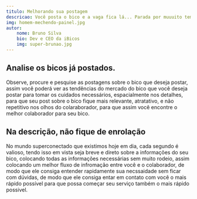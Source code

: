```yaml
---
titulo: Melhorando sua postagem
descricao: Você posta o bico e a vaga fica lá... Parada por muuuito tempo... Ai não né? Confia aqui algumas dicas que podem te ajudar no momento de postar o seu bico!!
img: homem-mechendo-painel.jpg
autor: 
    nome: Bruno Silva
    bio: Dev e CEO da iBicos
    img: super-brunao.jpg
---
```


## Analise os bicos já postados.

 Observe, procure e pesquise as postagens sobre o bico que deseja postar, assim você poderá ver as tendências do mercado do bico que você deseja postar para tomar os cuidados necessários, espacialmente nos detalhes, para que seu post sobre o bico fique mais relevante, atratativo, e não repetitivo nos olhos do colaraborador, para que assim você encontre o melhor colaborador para seu bico.



## Na descrição, não fique de enrolação

 No mundo superconectado que existimos hoje em dia, cada segundo é valioso, tendo isso em vista seja breve e direto sobre a informações do seu bico, colocando todas as informações necessárias sem muito rodeio, assim colocando um melhor fluxo de infromação entre você e o colaborador, de modo que ele consiga entender rapidamente sua necssaidade sem ficar com dúvidas, de modo que ele consiga entar em contato com você o mais rápido possível para que possa começar seu serviço também o mais rápido possivel.